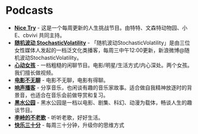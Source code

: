 # Podcasts

-   [**Nice Try**](https://nicetrypod.com/) - 这是一个每周更新的人生挑战节目。由特特、文森特动物园、小E、cbvivi 共同主持。
-   [**随机波动 StochasticVolatility**](https://www.stovol.club/) - 「随机波动StochasticVolatility」是由三位女性媒体人发起的一档泛文化类播客，每周三中午12:00更新，新浪微博@随机波动StochasticVolatility。
-   [**心动女孩**](https://podcasts.apple.com/us/podcast/%E5%BF%83%E5%8A%A8%E5%A5%B3%E5%AD%A9/id1618604354) - 一档粗糙的闲聊节目。电影/明星/生活方式/内心深处。两个女孩。我们擅长做视频。
-   [**电影不无聊**](https://podcasts.apple.com/us/podcast/%E7%94%B5%E5%BD%B1%E4%B8%8D%E6%97%A0%E8%81%8A/id1492823632) - 电影不无聊，电影有得聊。
-   [**响声播客**](https://podcasts.apple.com/us/podcast/%E5%93%8D%E5%A3%B0%E6%92%AD%E5%AE%A2/id1538517550) - 分享音乐，也闲谈有趣的音乐家故事。适合做自我精神放逐时的背景音，也适合在音乐会前做导赏和复习。
-   **[黑水公园](https://podcasts.apple.com/us/podcast/%E9%BB%91%E6%B0%B4%E5%85%AC%E5%9B%AD/id1078007055)** - 黑水公园是一档以电影、剧集、科幻、动漫为载体，畅谈人生的趣谈节目。
-   [**李峙的不老歌**](https://podcasts.apple.com/us/podcast/%E6%9D%8E%E5%B3%99%E7%9A%84%E4%B8%8D%E8%80%81%E6%AD%8C/id933724580) - 听听老歌，好好生活。
-   **[快乐三十分](https://www.kele.me/)** - 每周三十分钟，升级你的思维方式